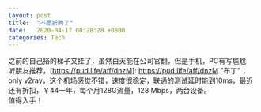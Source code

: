 ```yaml
---
layout: post
title:  "不愿折腾了"
date:   2020-04-17 00:28:28 +0800
categories: Tech
---
```


之前的自己搭的梯子又挂了，虽然白天能在公司官翻，但是手机，PC有写尴尬
<br/>
听朋友推荐，[https://pud.life/aff/dnzM]: https://pud.life/aff/dnzM	"布丁" ， only v2ray，这个机场感觉不错，速度很稳定，联通的测试延时能到10ms，最近还有折扣，￥44一年，每个月128G流量，128 Mbps，两台设备。<br/>
值得入手！<br/>

